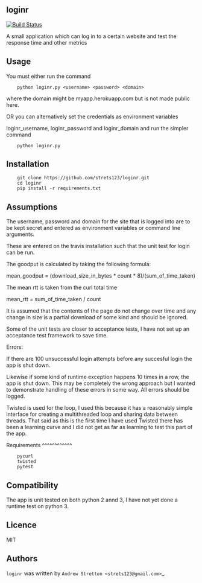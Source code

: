 loginr
-------

[![Build Status](https://travis-ci.org/strets123/loginr.svg?branch=master)](https://travis-ci.org/strets123/loginr)

A small application which can log in to a certain website and test the response time and other metrics

Usage
-----

You must either run the command 

        python loginr.py <username> <password> <domain>

where the domain might be myapp.herokuapp.com but is not made public here.

OR you can alternatively set the credentials as environment variables

loginr_username, loginr_password and loginr_domain and run the simpler command

        python loginr.py

Installation
------------

        git clone https://github.com/strets123/loginr.git
        cd loginr
        pip install -r requirements.txt


Assumptions
-----------

The username, password and domain for the site that is logged into are to be kept secret and entered as environment variables or command line arguments.

These are entered on the travis installation such that the unit test for login can be run.

The goodput is calculated by taking the following formula:

mean_goodput = (download_size_in_bytes * count * 8)/(sum_of_time_taken)

The mean rtt is taken from the curl total time

mean_rtt = sum_of_time_taken / count

It is assumed  that the contents of  the page do not change over time and any change in size is a partial download of some kind and should be ignored.

Some of the unit tests are closer to acceptance tests, I have not set up an acceptance test framework to save time.

Errors:

If there are 100 unsuccessful login attempts before any succesful login the app is shut down. 

Likewise if some kind of runtime exception happens 10 times in a row, the app is shut down. This may be completely the wrong approach but I wanted to demonstrate handling of these errors in some way. All errors should be logged.

Twisted is used for the loop, I used this because it has a reasonably simple interface for creating a multithreaded loop and sharing data between threads. That said as this is the first time I have used Twisted there has been a learning curve and I did not get as far as learning to test this part of the app.






Requirements
^^^^^^^^^^^^

        pycurl
        twisted
        pytest

Compatibility
-------------

The app is unit tested on both python 2 annd 3, I have not yet done a runtime test on python 3.


Licence
-------

MIT

Authors
-------

`loginr` was written by `Andrew Stretton <strets123@gmail.com>`_.
